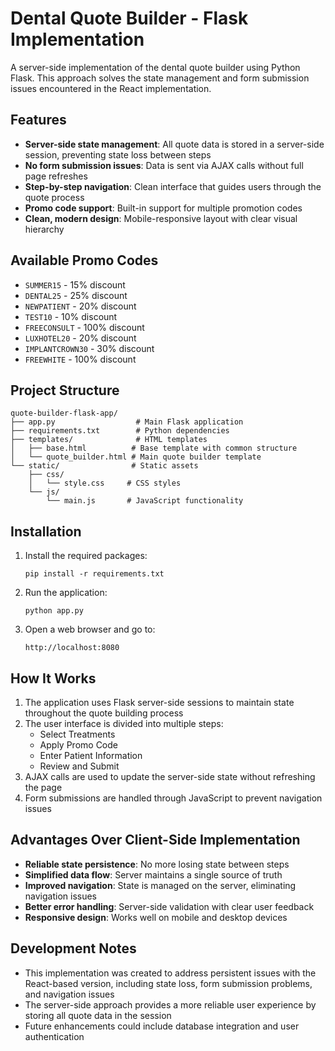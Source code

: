# Dental Quote Builder - Flask Implementation

A server-side implementation of the dental quote builder using Python Flask. This approach solves the state management and form submission issues encountered in the React implementation.

## Features

- **Server-side state management**: All quote data is stored in a server-side session, preventing state loss between steps
- **No form submission issues**: Data is sent via AJAX calls without full page refreshes
- **Step-by-step navigation**: Clean interface that guides users through the quote process
- **Promo code support**: Built-in support for multiple promotion codes
- **Clean, modern design**: Mobile-responsive layout with clear visual hierarchy

## Available Promo Codes

- `SUMMER15` - 15% discount
- `DENTAL25` - 25% discount
- `NEWPATIENT` - 20% discount
- `TEST10` - 10% discount
- `FREECONSULT` - 100% discount
- `LUXHOTEL20` - 20% discount
- `IMPLANTCROWN30` - 30% discount
- `FREEWHITE` - 100% discount

## Project Structure

```
quote-builder-flask-app/
├── app.py                  # Main Flask application
├── requirements.txt        # Python dependencies
├── templates/              # HTML templates
│   ├── base.html          # Base template with common structure
│   └── quote_builder.html # Main quote builder template
└── static/                # Static assets
    ├── css/
    │   └── style.css     # CSS styles
    └── js/
        └── main.js       # JavaScript functionality
```

## Installation

1. Install the required packages:
   ```
   pip install -r requirements.txt
   ```

2. Run the application:
   ```
   python app.py
   ```

3. Open a web browser and go to:
   ```
   http://localhost:8080
   ```

## How It Works

1. The application uses Flask server-side sessions to maintain state throughout the quote building process
2. The user interface is divided into multiple steps:
   - Select Treatments
   - Apply Promo Code
   - Enter Patient Information
   - Review and Submit
3. AJAX calls are used to update the server-side state without refreshing the page
4. Form submissions are handled through JavaScript to prevent navigation issues

## Advantages Over Client-Side Implementation

- **Reliable state persistence**: No more losing state between steps
- **Simplified data flow**: Server maintains a single source of truth
- **Improved navigation**: State is managed on the server, eliminating navigation issues
- **Better error handling**: Server-side validation with clear user feedback
- **Responsive design**: Works well on mobile and desktop devices

## Development Notes

- This implementation was created to address persistent issues with the React-based version, including state loss, form submission problems, and navigation issues
- The server-side approach provides a more reliable user experience by storing all quote data in the session
- Future enhancements could include database integration and user authentication